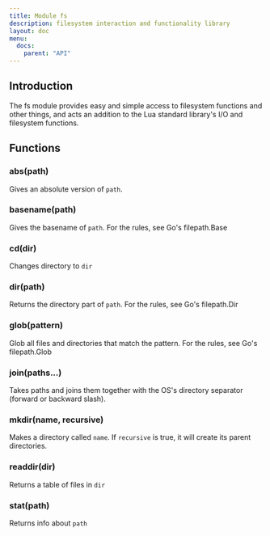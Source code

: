 ```yaml
---
title: Module fs
description: filesystem interaction and functionality library
layout: doc
menu:
  docs:
    parent: "API"
---
```


## Introduction
The fs module provides easy and simple access to filesystem functions
and other things, and acts an addition to the Lua standard library's
I/O and filesystem functions.

## Functions
### abs(path)
Gives an absolute version of `path`.

### basename(path)
Gives the basename of `path`. For the rules,
see Go's filepath.Base

### cd(dir)
Changes directory to `dir`

### dir(path)
Returns the directory part of `path`. For the rules, see Go's
filepath.Dir

### glob(pattern)
Glob all files and directories that match the pattern.
For the rules, see Go's filepath.Glob

### join(paths...)
Takes paths and joins them together with the OS's
directory separator (forward or backward slash).

### mkdir(name, recursive)
Makes a directory called `name`. If `recursive` is true, it will create its parent directories.

### readdir(dir)
Returns a table of files in `dir`

### stat(path)
Returns info about `path`

